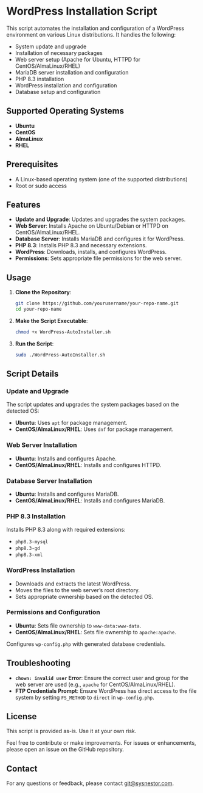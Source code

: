 # WordPress Installation Script

This script automates the installation and configuration of a WordPress environment on various Linux distributions. It handles the following:

- System update and upgrade
- Installation of necessary packages
- Web server setup (Apache for Ubuntu, HTTPD for CentOS/AlmaLinux/RHEL)
- MariaDB server installation and configuration
- PHP 8.3 installation
- WordPress installation and configuration
- Database setup and configuration

## Supported Operating Systems

- **Ubuntu**
- **CentOS**
- **AlmaLinux**
- **RHEL**

## Prerequisites

- A Linux-based operating system (one of the supported distributions)
- Root or sudo access

## Features

- **Update and Upgrade**: Updates and upgrades the system packages.
- **Web Server**: Installs Apache on Ubuntu/Debian or HTTPD on CentOS/AlmaLinux/RHEL.
- **Database Server**: Installs MariaDB and configures it for WordPress.
- **PHP 8.3**: Installs PHP 8.3 and necessary extensions.
- **WordPress**: Downloads, installs, and configures WordPress.
- **Permissions**: Sets appropriate file permissions for the web server.

## Usage

1. **Clone the Repository**:
    ```bash
    git clone https://github.com/yourusername/your-repo-name.git
    cd your-repo-name
    ```

2. **Make the Script Executable**:
    ```bash
    chmod +x WordPress-AutoInstaller.sh
    ```

3. **Run the Script**:
    ```bash
    sudo ./WordPress-AutoInstaller.sh
    ```

## Script Details

### Update and Upgrade

The script updates and upgrades the system packages based on the detected OS:

- **Ubuntu**: Uses `apt` for package management.
- **CentOS/AlmaLinux/RHEL**: Uses `dnf` for package management.

### Web Server Installation

- **Ubuntu**: Installs and configures Apache.
- **CentOS/AlmaLinux/RHEL**: Installs and configures HTTPD.

### Database Server Installation

- **Ubuntu**: Installs and configures MariaDB.
- **CentOS/AlmaLinux/RHEL**: Installs and configures MariaDB.

### PHP 8.3 Installation

Installs PHP 8.3 along with required extensions:

- `php8.3-mysql`
- `php8.3-gd`
- `php8.3-xml`

### WordPress Installation

- Downloads and extracts the latest WordPress.
- Moves the files to the web server’s root directory.
- Sets appropriate ownership based on the detected OS.

### Permissions and Configuration

- **Ubuntu**: Sets file ownership to `www-data:www-data`.
- **CentOS/AlmaLinux/RHEL**: Sets file ownership to `apache:apache`.

Configures `wp-config.php` with generated database credentials.

## Troubleshooting

- **`chown: invalid user` Error**: Ensure the correct user and group for the web server are used (e.g., `apache` for CentOS/AlmaLinux/RHEL).
- **FTP Credentials Prompt**: Ensure WordPress has direct access to the file system by setting `FS_METHOD` to `direct` in `wp-config.php`.

## License

This script is provided as-is. Use it at your own risk. 

Feel free to contribute or make improvements. For issues or enhancements, please open an issue on the GitHub repository.

## Contact

For any questions or feedback, please contact [git@sysnestor.com](mailto:git@sysnestor.com).
